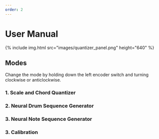 ```yaml
---
order: 2
---
```

# User Manual

{% include img.html src="images/quantizer_panel.png" height="640" %}

## Modes

Change the mode by holding down the left encoder switch and turning clockwise or anticlockwise.

### 1. Scale and Chord Quantizer

### 2. Neural Drum Sequence Generator

### 3. Neural Note Sequence Generator

### 3. Calibration

